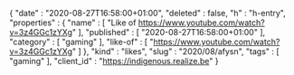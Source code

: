 {
  "date" : "2020-08-27T16:58:00+01:00",
  "deleted" : false,
  "h" : "h-entry",
  "properties" : {
    "name" : [ "Like of https://www.youtube.com/watch?v=3z4GGc1zYXg" ],
    "published" : [ "2020-08-27T16:58:00+01:00" ],
    "category" : [ "gaming" ],
    "like-of" : [ "https://www.youtube.com/watch?v=3z4GGc1zYXg" ]
  },
  "kind" : "likes",
  "slug" : "2020/08/afysn",
  "tags" : [ "gaming" ],
  "client_id" : "https://indigenous.realize.be"
}
